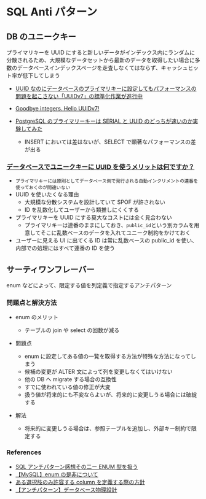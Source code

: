 # SQL Anti パターン

## DB のユニークキー

プライマリキーを UUID にすると新しいデータがインデックス内にランダムに分散されるため、大規模なデータセットから最新のデータを取得したい場合に多数のデータベースインデックスページを走査しなくてはならず、キャッシュヒット率が低下してしまう

- [UUID なのにデータベースのプライマリキーに設定してもパフォーマンスの問題を起こさない「UUIDv7」の標準化作業が進行中](https://gigazine.net/news/20231023-uuid-v7/)
- [Goodbye integers. Hello UUIDv7!](https://buildkite.com/blog/goodbye-integers-hello-uuids)

- [PostgreSQL のプライマリーキーは SERIAL と UUID のどっちが速いのか実験してみた](https://qiita.com/jnchito/items/3ea13928d6aeb732bae2)
  - INSERT においては差はないが、SELECT で顕著なパフォーマンスの差が出る

### [データベースでユニークキーに UUID を使うメリットは何ですか？](https://jp.quora.com/%E3%83%87%E3%83%BC%E3%82%BF%E3%83%99%E3%83%BC%E3%82%B9%E3%81%A7%E3%83%A6%E3%83%8B%E3%83%BC%E3%82%AF%E3%82%AD%E3%83%BC%E3%81%ABUUID%E3%82%92%E4%BD%BF%E3%81%86%E3%83%A1%E3%83%AA%E3%83%83%E3%83%88%E3%81%AF%E4%BD%95)

- `プライマリキーには原則としてデータベース側で発行される自動インクリメントの連番を使っておくのが間違いない`
- UUID を使いたくなる理由
  - 大規模な分散システムを設計していて SPOF が許されない
  - ID を乱数化してユーザーから類推しにくくする
- プライマリキーを UUID にする莫大なコストには全く見合わない
  - プライマリキーは連番のままにしておき、`public_id`という別カラムを用意してそこに乱数ベースのデータを入れてユニーク制約をかけておく
- ユーザーに見える UI に出てくる ID は常に乱数ベースの public_id を使い、内部での処理にはすべて連番の ID を使う

## サーティワンフレーバー

enum などによって、限定する値を列定義で指定するアンチパターン

### 問題点と解決方法

- enum のメリット

  - テーブルの join や select の回数が減る

- 問題点
  - enum に設定してある値の一覧を取得する方法が特殊な方法になってしまう
  - 候補の変更が ALTER 文によって列を変更しなくてはいけない
  - 他の DB へ migrate する場合の互換性
  - すでに使われている値の修正が大変
  - 扱う値が将来的にも不変ならよいが、将来的に変更しうる場合には破綻する
- 解法
  - 将来的に変更しうる場合は、参照テーブルを追加し、外部キー制約で限定する

### References

- [SQL アンチパターン感想その二ー ENUM 型を扱う](https://zenn.dev/convers39/articles/0e58e17d0da43f)
- [【MySQL】enum の是非について](https://note.com/standenglish/n/n552052cf4199)
- [ある選択肢のみ許容する column を定義する際の方針](https://scrapbox.io/mrsekut-p/%E3%81%82%E3%82%8B%E9%81%B8%E6%8A%9E%E8%82%A2%E3%81%AE%E3%81%BF%E8%A8%B1%E5%AE%B9%E3%81%99%E3%82%8Bcolumn%E3%82%92%E5%AE%9A%E7%BE%A9%E3%81%99%E3%82%8B%E9%9A%9B%E3%81%AE%E6%96%B9%E9%87%9D)
- [【アンチパターン】データベース物理設計](https://zenn.dev/tanakanata7190/books/55d484e6dc8b09/viewer/6d111a)
